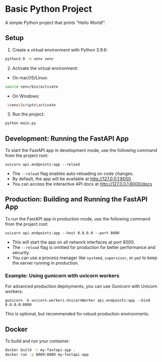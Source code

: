 # Basic Python Project

A simple Python project that prints "Hello World!".

## Setup

1. Create a virtual environment with Python 3.9.6:
```bash
python3.9 -m venv venv
```

2. Activate the virtual environment:
- On macOS/Linux:
```bash
source venv/bin/activate
```
- On Windows:
```bash
.\venv\Scripts\activate
```

3. Run the project:
```bash
python main.py
```

## Development: Running the FastAPI App

To start the FastAPI app in development mode, use the following command from the project root:

```
uvicorn api.endpoints:app --reload
```

- The `--reload` flag enables auto-reloading on code changes.
- By default, the app will be available at http://127.0.0.1:8000
- You can access the interactive API docs at http://127.0.0.1:8000/docs 

## Production: Building and Running the FastAPI App

To run the FastAPI app in production mode, use the following command from the project root:

```
uvicorn api.endpoints:app --host 0.0.0.0 --port 8000
```

- This will start the app on all network interfaces at port 8000.
- The `--reload` flag is omitted for production for better performance and security.
- You can use a process manager like `systemd`, `supervisor`, or `pm2` to keep the server running in production.

### Example: Using gunicorn with uvicorn workers

For advanced production deployments, you can use Gunicorn with Uvicorn workers:

```
gunicorn -k uvicorn.workers.UvicornWorker api.endpoints:app --bind 0.0.0.0:8000
```

This is optional, but recommended for robust production environments.

## Docker

To build and run your container:
```sh
docker build -t my-fastapi-app .
docker run -p 8000:8000 my-fastapi-app
``` 